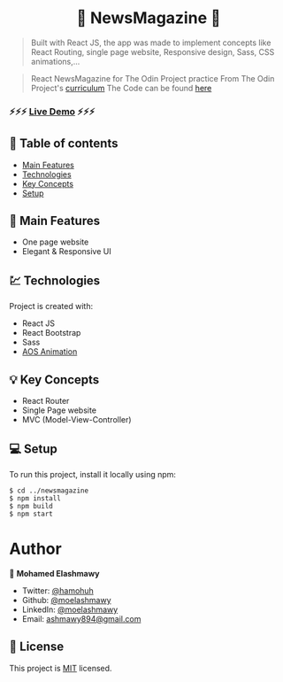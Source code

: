 <h1 align="center">  📰 NewsMagazine 📰 </h1>

> Built with React JS, the app was made to implement concepts like React Routing, single page website, Responsive design, Sass, CSS animations,...

> React NewsMagazine for The Odin Project practice
> From The Odin Project's [curriculum](https://www.theodinproject.com/courses/html5-and-css3/lessons/using-bootstrap)
> The Code can be found [here](https://github.com/hamohuh/newsmagazine/tree/master)


###  ⚡️⚡️⚡️ [Live Demo](https://moelashmawy.github.io/newsmagazine/) ⚡️⚡️⚡️


## 📜 Table of contents
* [Main Features](#main-features-)
* [Technologies](#technologies-)
* [Key Concepts](#key-concepts-)
* [Setup](#setup-)


## 🚩 Main Features
* One page website
* Elegant & Responsive UI

## 💹 Technologies
Project is created with:
* React JS
* React Bootstrap
* Sass
* [AOS Animation](https://github.com/michalsnik/aos)

## 💡 Key Concepts
* React Router
* Single Page website
* MVC (Model-View-Controller)

## 💻 Setup
To run this project, install it locally using npm:

```
$ cd ../newsmagazine
$ npm install
$ npm build
$ npm start
```

# Author

👤 **Mohamed Elashmawy**

* Twitter: [@hamohuh](https://twitter.com/hamohuh)
* Github: [@moelashmawy](https://github.com/moelashmawy)
* LinkedIn: [@moelashmawy](linkedin.com/in/moelashmawy)
* Email: [ashmawy894@gmail.com](mailto:ashmawy894@gmail.com)

## 📝 License
This project is [MIT](./LICENSE) licensed.
